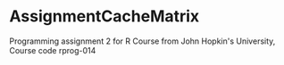 # AssignmentCacheMatrix
Programming assignment 2 for R Course from John Hopkin's University, Course code rprog-014
